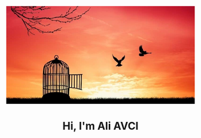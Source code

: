 <img src="https://github.com/ali06avci/ali06avci/blob/main/two-birds-escaping-from-bird-cage.jpg?raw=true">

<h1 align="center">Hi, I'm Ali AVCI</h1>
